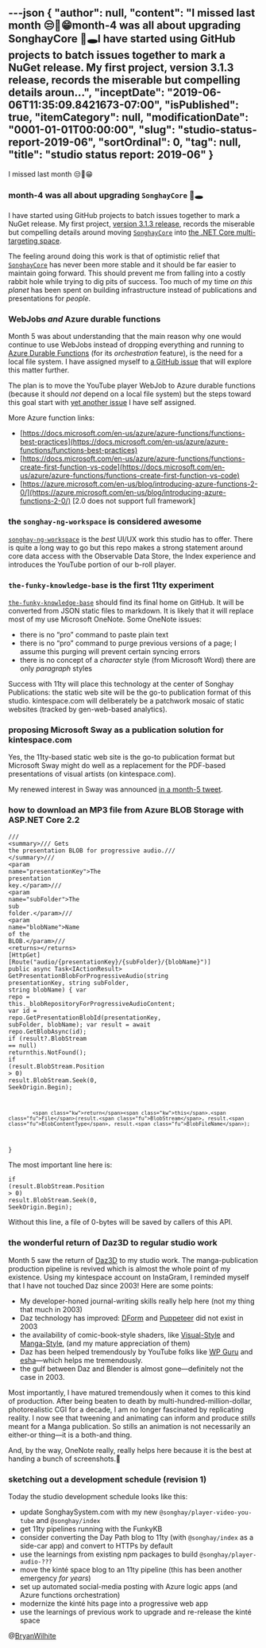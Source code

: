---json
{
  "author": null,
  "content": "I missed last month 😒🤷‍️😁month-4 was all about upgrading SonghayCore 🐰🕳I have started using GitHub projects to batch issues together to mark a NuGet release. My first project, version 3.1.3 release, records the miserable but compelling details aroun...",
  "inceptDate": "2019-06-06T11:35:09.8421673-07:00",
  "isPublished": true,
  "itemCategory": null,
  "modificationDate": "0001-01-01T00:00:00",
  "slug": "studio-status-report-2019-06",
  "sortOrdinal": 0,
  "tag": null,
  "title": "studio status report: 2019-06"
}
---

I missed last month 😒🤷‍️😁

### month-4 was all about upgrading `SonghayCore` 🐰🕳

I have started using GitHub projects to batch issues together to mark a NuGet release. My first project, [version 3.1.3 release](https://github.com/BryanWilhite/SonghayCore/projects/1), records the miserable but compelling details around moving [`SonghayCore`](https://github.com/BryanWilhite/SonghayCore) into [the .NET Core multi-targeting space](https://github.com/BryanWilhite/SonghayCore/issues/20#issuecomment-489815352).

The feeling around doing this work is that of optimistic relief that [`SonghayCore`](https://github.com/BryanWilhite/SonghayCore) has never been more stable and it should be far easier to maintain going forward. This should prevent me from falling into a costly rabbit hole while trying to dig pits of success. Too much of my time *on this planet* has been spent on building infrastructure instead of publications and presentations for *people*.

### WebJobs *and* Azure durable functions

Month 5 was about understanding that the main reason why one would continue to use WebJobs instead of dropping everything and running to [Azure Durable Functions](https://mikhail.io/2018/12/making-sense-of-azure-durable-functions/) (for its *orchestration* feature), is the need for a local file system. I have assigned myself to [a GitHub issue](https://github.com/BryanWilhite/Songhay.Feeds/issues/14) that will explore this matter further.

The plan is to move the YouTube player WebJob to Azure durable functions (because it should *not* depend on a local file system) but the steps toward this goal start with [yet another issue](https://github.com/BryanWilhite/Songhay.HelloWorlds.Activities/issues/1) I have self assigned.

More Azure function links:

*   [https://docs.microsoft.com/en-us/azure/azure-functions/functions-best-practices](https://docs.microsoft.com/en-us/azure/azure-functions/functions-best-practices)
*   [https://docs.microsoft.com/en-us/azure/azure-functions/functions-create-first-function-vs-code](https://docs.microsoft.com/en-us/azure/azure-functions/functions-create-first-function-vs-code)
*   [https://azure.microsoft.com/en-us/blog/introducing-azure-functions-2-0/](https://azure.microsoft.com/en-us/blog/introducing-azure-functions-2-0/) [2.0 does not support full framework]

### the `songhay-ng-workspace` is considered awesome

[`songhay-ng-workspace`](https://github.com/BryanWilhite/songhay-ng-workspace) is the *best* UI/UX work this studio has to offer. There is quite a long way to go but this repo makes a strong statement around core data access with the Observable Data Store, the Index experience and introduces the YouTube portion of our b-roll player.

### `the-funky-knowledge-base` is the first 11ty experiment

[`the-funky-knowledge-base`](https://github.com/BryanWilhite/the-funky-knowledge-base) should find its final home on GitHub. It will be converted from JSON static files to markdown. It is likely that it will replace most of my use Microsoft OneNote. Some OneNote issues:

*   there is no “pro” command to paste plain text
*   there is no “pro” command to purge previous versions of a page; I assume this purging will prevent certain syncing errors
*   there is no concept of a *character* style (from Microsoft Word) there are only *paragraph* styles

Success with 11ty will place this technology at the center of Songhay Publications: the static web site will be the go-to publication format of this studio. kintespace.com will deliberately be a patchwork mosaic of static websites (tracked by gen-web-based analytics).

### proposing Microsoft Sway as a publication solution for kintespace.com

Yes, the 11ty-based static web site is the go-to publication format but Microsoft Sway might do well as a replacement for the PDF-based presentations of visual artists (on kintespace.com).

My renewed interest in Sway was announced [in a month-5 tweet](https://twitter.com/BryanWilhite/status/1123661538437390336).

### how to download an MP3 file from Azure BLOB Storage with ASP.NET Core 2.2

<div class="sourceCode">

<code class="sourceCode cs"><span class="co">/// </span><span class="kw">&lt;summary&gt;</span><span class="co">/// Gets the presentation BLOB for progressive audio.</span><span class="co">/// </span><span class="kw">&lt;/summary&gt;</span><span class="co">/// </span><span class="kw">&lt;param</span><span class="ot"> name=</span><span class="dt">"presentationKey"</span><span class="kw">&gt;</span><span class="co">The presentation key.</span><span class="kw">&lt;/param&gt;</span><span class="co">/// </span><span class="kw">&lt;param</span><span class="ot"> name=</span><span class="dt">"subFolder"</span><span class="kw">&gt;</span><span class="co">The sub folder.</span><span class="kw">&lt;/param&gt;</span><span class="co">/// </span><span class="kw">&lt;param</span><span class="ot"> name=</span><span class="dt">"blobName"</span><span class="kw">&gt;</span><span class="co">Name of the BLOB.</span><span class="kw">&lt;/param&gt;</span><span class="co">/// </span><span class="kw">&lt;returns&gt;&lt;</span><span class="ot">/returns</span><span class="kw">&gt;</span>
[HttpGet]
[<span class="fu">Route</span>(<span class="st">"audio/{presentationKey}/{subFolder}/{blobName}"</span>)]
<span class="kw">public</span> async Task&lt;IActionResult&gt; <span class="fu">GetPresentationBlobForProgressiveAudio</span>(<span class="dt">string</span> presentationKey, <span class="dt">string</span> subFolder, <span class="dt">string</span> blobName)
{
            <span class="dt">var</span> repo = <span class="kw">this</span>._blobRepositoryForProgressiveAudioContent;
            <span class="dt">var</span> id = repo.<span class="fu">GetPresentationBlobId</span>(presentationKey, subFolder, blobName);
            <span class="dt">var</span> result = await repo.<span class="fu">GetBlobAsync</span>(id);
            <span class="kw">if</span> (result?.<span class="fu">BlobStream</span> == <span class="kw">null</span>) <span class="kw">return</span><span class="kw">this</span>.<span class="fu">NotFound</span>();
            <span class="kw">if</span> (result.<span class="fu">BlobStream</span>.<span class="fu">Position</span> &gt; <span class="dv">0</span>) result.<span class="fu">BlobStream</span>.<span class="fu">Seek</span>(<span class="dv">0</span>, SeekOrigin.<span class="fu">Begin</span>);

            <span class="kw">return</span><span class="kw">this</span>.<span class="fu">File</span>(result.<span class="fu">BlobStream</span>, result.<span class="fu">BlobContentType</span>, result.<span class="fu">BlobFileName</span>);
}</code>
</div>

The most important line here is:
<div class="sourceCode">

<code class="sourceCode cs"><span class="kw">if</span> (result.<span class="fu">BlobStream</span>.<span class="fu">Position</span> &gt; <span class="dv">0</span>) result.<span class="fu">BlobStream</span>.<span class="fu">Seek</span>(<span class="dv">0</span>, SeekOrigin.<span class="fu">Begin</span>);</code>
</div>

Without this line, a file of 0-bytes will be saved by callers of this API.

### the wonderful return of Daz3D to regular studio work

Month 5 saw the return of [Daz3D](https://www.daz3d.com/) to my studio work. The manga-publication production pipeline is revived which is almost the whole point of my existence. Using my kintespace account on InstaGram, I reminded myself that I have not touched Daz since 2003! Here are some points:

*   My developer-honed journal-writing skills really help here (not my thing that much in 2003)
*   Daz technology has improved: [DForm](http://docs.daz3d.com/doku.php/artzone/pub/software/dform/start) and [Puppeteer](http://docs.daz3d.com/doku.php/artzone/pub/software/puppeteer/start) did not exist in 2003
*   the availability of comic-book-style shaders, like [Visual-Style](https://www.daz3d.com/visual-style-shaders) and [Manga-Style](https://www.daz3d.com/manga-style-shaders), (and my mature appreciation of them)
*   Daz has been helped tremendously by YouTube folks like [WP Guru](https://www.youtube.com/user/wphosting) and [esha](https://www.youtube.com/channel/UCuk28jyQ5x2MZl0_k2-gXJg)—which helps me tremendously.
*   the gulf between Daz and Blender is almost gone—definitely not the case in 2003.

Most importantly, I have matured tremendously when it comes to this kind of production. After being beaten to death by multi-hundred-million-dollar, photorealistic CGI for a decade, I am no longer fascinated by replicating reality. I now see that tweening and animating can inform and produce *stills* meant for a Manga publication. So stills an animation is not necessarily an either-or thing—it is a both-and thing.

And, by the way, OneNote really, really helps here because it is the best at handing a bunch of screenshots.🤷‍

### sketching out a development schedule (revision 1)

Today the studio development schedule looks like this:

*   update SonghaySystem.com with my new `@songhay/player-video-you-tube` and `@songhay/index`
*   get 11ty pipelines running with the FunkyKB
*   consider converting the Day Path blog to 11ty (with `@songhay/index` as a side-car app) and convert to HTTPs by default
*   use the learnings from existing npm packages to build `@songhay/player-audio-???`
*   move the kinté space blog to an 11ty pipeline (this has been another emergency *for years*)
*   set up automated social-media posting with Azure logic apps (and Azure functions orchestration)
*   modernize the kinté hits page into a progressive web app
*   use the learnings of previous work to upgrade and re-release the kinté space

@[BryanWilhite](https://twitter.com/bryanwilhite)
